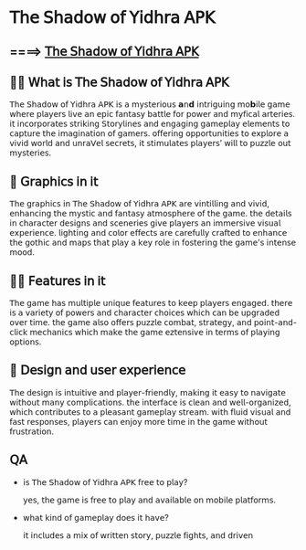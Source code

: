 # 𝖳𝗁𝖾 𝖲𝗁𝖺𝖽𝗈𝗐 𝗈𝖿 𝖸𝗂𝖽𝗁𝗋𝖺 𝖠𝖯𝖪
## ====> [𝖳𝗁𝖾 𝖲𝗁𝖺𝖽𝗈𝗐 𝗈𝖿 𝖸𝗂𝖽𝗁𝗋𝖺 𝖠𝖯𝖪](https://apkmodjoy.net/the-shadow-of-yidhra/)
## 🙋‍♀️ 𝖶𝗁𝖺𝗍 𝗂𝗌 𝖳𝗁𝖾 𝖲𝗁𝖺𝖽𝗈𝗐 𝗈𝖿 𝖸𝗂𝖽𝗁𝗋𝖺 𝖠𝖯𝖪

𝖳𝗁𝖾 𝖲𝗁𝖺𝖽𝗈𝗐 𝗈𝖿 𝖸𝗂𝖽𝗁𝗋𝖺 𝖠𝖯𝖪 𝗂𝗌 𝖺 𝗆𝗒𝗌𝗍𝖾𝗋𝗂𝗈𝗎𝗌 𝗮𝗇𝗱 𝗂𝗇𝗍𝗋𝗂𝗀𝗎𝗂𝗇𝗀 𝗆𝗈𝗯𝗂𝗅𝖾 𝗀𝖺𝗆𝖾 𝗐𝗁𝖾𝗋𝖾 𝗉𝗅𝖺𝗒𝖾𝗋𝗌 𝗅𝗂𝗏𝖾 𝖺𝗇 𝖾𝗉𝗂𝖼 𝖿𝖺𝗇𝗍𝖺𝗌𝗒 𝖻𝖺𝗍𝗍𝗅𝖾 𝖿𝗈𝗋 𝗉𝗈𝗐𝖾𝗋 𝖺𝗇𝖽 𝗆𝗒𝖿𝗂𝖼𝖺𝗅 𝖺𝗋𝗍𝖾𝗋𝗂𝖾𝗌. 𝗂𝗍 𝗂𝗇𝖼𝗈𝗋𝗉𝗈𝗋𝖺𝗍𝖾𝗌 𝗌𝗍𝗋𝗂𝗄𝗂𝗇𝗀 𝖲𝗍𝗈𝗋𝗒𝗅𝗂𝗇𝖾𝗌 𝖺𝗇𝖽 𝖾𝗇𝗀𝖺𝗀𝗂𝗇𝗀 𝗀𝖺𝗆𝖾𝗉𝗅𝖺𝗒 𝖾𝗅𝖾𝗆𝖾𝗇𝗍𝗌 𝗍𝗈 𝖼𝖺𝗉𝗍𝗎𝗋𝖾 𝗍𝗁𝖾 𝗂𝗆𝖺𝗀𝗂𝗇𝖺𝗍𝗂𝗈𝗇 𝗈𝖿 𝗀𝖺𝗆𝖾𝗋𝗌. 𝗈𝖿𝖿𝖾𝗋𝗂𝗇𝗀 𝗈𝗉𝗉𝗈𝗋𝗍𝗎𝗇𝗂𝗍𝗂𝖾𝗌 𝗍𝗈 𝖾𝗑𝗉𝗅𝗈𝗋𝖾 𝖺 𝗏𝗂𝗏𝗂𝖽 𝗐𝗈𝗋𝗅𝖽 𝖺𝗇𝖽 𝗎𝗇𝗋𝖺𝖵𝖾𝗅 𝗌𝖾𝖼𝗋𝖾𝗍𝗌, 𝗂𝗍 𝗌𝗍𝗂𝗆𝗎𝗅𝖺𝗍𝖾𝗌 𝗉𝗅𝖺𝗒𝖾𝗋𝗌’ 𝗐𝗂𝗅𝗅 𝗍𝗈 𝗉𝗎𝗓𝗓𝗅𝖾 𝗈𝗎𝗍 𝗆𝗒𝗌𝗍𝖾𝗋𝗂𝖾𝗌.

## 🌈 𝖦𝗋𝖺𝗉𝗁𝗂𝖼𝗌 𝗂𝗇 𝗂𝗍

𝖳𝗁𝖾 𝗀𝗋𝖺𝗉𝗁𝗂𝖼𝗌 𝗂𝗇 𝖳𝗁𝖾 𝖲𝗁𝖺𝖽𝗈𝗐 𝗈𝖿 𝖸𝗂𝖽𝗁𝗋𝖺 𝖠𝖯𝖪 𝖺𝗋𝖾 𝗏𝗂𝗇𝗍𝗂𝗅𝗅𝗂𝗇𝗀 𝖺𝗇𝖽 𝗏𝗂𝗏𝗂𝖽, 𝖾𝗇𝗁𝖺𝗇𝖼𝗂𝗇𝗀 𝗍𝗁𝖾 𝗆𝗒𝗌𝗍𝗂𝖼 𝖺𝗇𝖽 𝖿𝖺𝗇𝗍𝖺𝗌𝗒 𝖺𝗍𝗆𝗈𝗌𝗉𝗁𝖾𝗋𝖾 𝗈𝖿 𝗍𝗁𝖾 𝗀𝖺𝗆𝖾. 𝗍𝗁𝖾 𝖽𝖾𝗍𝖺𝗂𝗅𝗌 𝗂𝗇 𝖼𝗁𝖺𝗋𝖺𝖼𝗍𝖾𝗋 𝖽𝖾𝗌𝗂𝗀𝗇𝗌 𝖺𝗇𝖽 𝗌𝖼𝖾𝗇𝖾𝗋𝗂𝖾𝗌 𝗀𝗂𝗏𝖾 𝗉𝗅𝖺𝗒𝖾𝗋𝗌 𝖺𝗇 𝗂𝗆𝗆𝖾𝗋𝗌𝗂𝗏𝖾 𝗏𝗂𝗌𝗎𝖺𝗅 𝖾𝗑𝗉𝖾𝗋𝗂𝖾𝗇𝖼𝖾. 𝗅𝗂𝗀𝗁𝗍𝗂𝗇𝗀 𝖺𝗇𝖽 𝖼𝗈𝗅𝗈𝗋 𝖾𝖿𝖿𝖾𝖼𝗍𝗌 𝖺𝗋𝖾 𝖼𝖺𝗋𝖾𝖿𝗎𝗅𝗅𝗒 𝖼𝗋𝖺𝖿𝗍𝖾𝖽 𝗍𝗈 𝖾𝗇𝗁𝖺𝗇𝖼𝖾 𝗍𝗁𝖾 𝗀𝗈𝗍𝗁𝗂𝖼 𝖺𝗇𝖽 𝗆𝖺𝗉𝗌 𝗍𝗁𝖺𝗍 𝗉𝗅𝖺𝗒 𝖺 𝗄𝖾𝗒 𝗋𝗈𝗅𝖾 𝗂𝗇 𝖿𝗈𝗌𝗍𝖾𝗋𝗂𝗇𝗀 𝗍𝗁𝖾 𝗀𝖺𝗆𝖾'𝗌 𝗂𝗇𝗍𝖾𝗇𝗌𝖾 𝗆𝗈𝗈𝖽.

## 👩‍💻 𝖥𝖾𝖺𝗍𝗎𝗋𝖾𝗌 𝗂𝗇 𝗂𝗍

𝖳𝗁𝖾 𝗀𝖺𝗆𝖾 𝗁𝖺𝗌 𝗆𝗎𝗅𝗍𝗂𝗉𝗅𝖾 𝗎𝗇𝗂𝗊𝗎𝖾 𝖿𝖾𝖺𝗍𝗎𝗋𝖾𝗌 𝗍𝗈 𝗄𝖾𝖾𝗉 𝗉𝗅𝖺𝗒𝖾𝗋𝗌 𝖾𝗇𝗀𝖺𝗀𝖾𝖽. 𝗍𝗁𝖾𝗋𝖾 𝗂𝗌 𝖺 𝗏𝖺𝗋𝗂𝖾𝗍𝗒 𝗈𝖿 𝗉𝗈𝗐𝖾𝗋𝗌 𝖺𝗇𝖽 𝖼𝗁𝖺𝗋𝖺𝖼𝗍𝖾𝗋 𝖼𝗁𝗈𝗂𝖼𝖾𝗌 𝗐𝗁𝗂𝖼𝗁 𝖼𝖺𝗇 𝖻𝖾 𝗎𝗉𝗀𝗋𝖺𝖽𝖾𝖽 𝗈𝗏𝖾𝗋 𝗍𝗂𝗆𝖾. 𝗍𝗁𝖾 𝗀𝖺𝗆𝖾 𝖺𝗅𝗌𝗈 𝗈𝖿𝖿𝖾𝗋𝗌 𝗉𝗎𝗓𝗓𝗅𝖾 𝖼𝗈𝗆𝖻𝖺𝗍, 𝗌𝗍𝗋𝖺𝗍𝖾𝗀𝗒, 𝖺𝗇𝖽 𝗉𝗈𝗂𝗇𝗍-𝖺𝗇𝖽-𝖼𝗅𝗂𝖼𝗄 𝗆𝖾𝖼𝗁𝖺𝗇𝗂𝖼𝗌 𝗐𝗁𝗂𝖼𝗁 𝗆𝖺𝗄𝖾 𝗍𝗁𝖾 𝗀𝖺𝗆𝖾 𝖾𝗓𝗍𝖾𝗇𝗌𝗂𝗏𝖾 𝗂𝗇 𝗍𝖾𝗋𝗆𝗌 𝗈𝖿 𝗉𝗅𝖺𝗒𝗂𝗇𝗀 𝗈𝗉𝗍𝗂𝗈𝗇𝗌.

## 🍿 𝖣𝖾𝗌𝗂𝗀𝗇 𝖺𝗇𝖽 𝗎𝗌𝖾𝗋 𝖾𝗑𝗉𝖾𝗋𝗂𝖾𝗇𝖼𝖾

𝖳𝗁𝖾 𝖽𝖾𝗌𝗂𝗀𝗇 𝗂𝗌 𝗂𝗇𝗍𝗎𝗂𝗍𝗂𝗏𝖾 𝖺𝗇𝖽 𝗉𝗅𝖺𝗒𝖾𝗋-𝖿𝗋𝗂𝖾𝗇𝖽𝗅𝗒, 𝗆𝖺𝗄𝗂𝗇𝗀 𝗂𝗍 𝖾𝖺𝗌𝗒 𝗍𝗈 𝗇𝖺𝗏𝗂𝗀𝖺𝗍𝖾 𝗐𝗂𝗍𝗁𝗈𝗎𝗍 𝗆𝖺𝗇𝗒 𝖼𝗈𝗆𝗉𝗅𝗂𝖼𝖺𝗍𝗂𝗈𝗇𝗌. 𝗍𝗁𝖾 𝗂𝗇𝗍𝖾𝗋𝖿𝖺𝖼𝖾 𝗂𝗌 𝖼𝗅𝖾𝖺𝗇 𝖺𝗇𝖽 𝗐𝖾𝗅𝗅-𝗈𝗋𝗀𝖺𝗇𝗂𝗓𝖾𝖽, 𝗐𝗁𝗂𝖼𝗁 𝖼𝗈𝗇𝗍𝗋𝗂𝖻𝗎𝗍𝖾𝗌 𝗍𝗈 𝖺 𝗉𝗅𝖾𝖺𝗌𝖺𝗇𝗍 𝗀𝖺𝗆𝖾𝗉𝗅𝖺𝗒 𝗌𝗍𝗋𝖾𝖺𝗆. 𝗐𝗂𝗍𝗁 𝖿𝗅𝗎𝗂𝖽 𝗏𝗂𝗌𝗎𝖺𝗅 𝖺𝗇𝖽 𝖿𝖺𝗌𝗍 𝗋𝖾𝗌𝗉𝗈𝗇𝗌𝖾𝗌, 𝗉𝗅𝖺𝗒𝖾𝗋𝗌 𝖼𝖺𝗇 𝖾𝗇𝗃𝗈𝗒 𝗆𝗈𝗋𝖾 𝗍𝗂𝗆𝖾 𝗂𝗇 𝗍𝗁𝖾 𝗀𝖺𝗆𝖾 𝗐𝗂𝗍𝗁𝗈𝗎𝗍 𝖿𝗋𝗎𝗌𝗍𝗋𝖺𝗍𝗂𝗈𝗇.

## 𝖰𝖠

* 𝗂𝗌 𝖳𝗁𝖾 𝖲𝗁𝖺𝖽𝗈𝗐 𝗈𝖿 𝖸𝗂𝖽𝗁𝗋𝖺 𝖠𝖯𝖪 𝖿𝗋𝖾𝖾 𝗍𝗈 𝗉𝗅𝖺𝗒?
  
  𝗒𝖾𝗌, 𝗍𝗁𝖾 𝗀𝖺𝗆𝖾 𝗂𝗌 𝖿𝗋𝖾𝖾 𝗍𝗈 𝗉𝗅𝖺𝗒 𝖺𝗇𝖽 𝖺𝗏𝖺𝗂𝗅𝖺𝖻𝗅𝖾 𝗈𝗇 𝗆𝗈𝖻𝗂𝗅𝖾 𝗉𝗅𝖺𝗍𝖿𝗈𝗋𝗆𝗌.

* 𝗐𝗁𝖺𝗍 𝗄𝗂𝗇𝖽 𝗈𝖿 𝗀𝖺𝗆𝖾𝗉𝗅𝖺𝗒 𝖽𝗈𝖾𝗌 𝗂𝗍 𝗁𝖺𝗏𝖾?
  
  𝗂𝗍 𝗂𝗇𝖼𝗅𝗎𝖽𝖾𝗌 𝖺 𝗆𝗂𝗑 𝗈𝖿 𝗐𝗋𝗂𝗍𝗍𝖾𝗇 𝗌𝗍𝗈𝗋𝗒, 𝗉𝗎𝗓𝗓𝗅𝖾 𝖿𝗂𝗀𝗁𝗍𝗌, 𝖺𝗇𝖽 𝖽𝗋𝗂𝗏𝖾𝗇

<!--

**Here are some ideas to get you started:**

🙋‍♀️ A short introduction - what is your organization all about?
🌈 Contribution guidelines - how can the community get involved?
👩‍💻 Useful resources - where can the community find your docs? Is there anything else the community should know?
🍿 Fun facts - what does your team eat for breakfast?
🧙 Remember, you can do mighty things with the power of [Markdown](https://docs.github.com/github/writing-on-github/getting-started-with-writing-and-formatting-on-github/basic-writing-and-formatting-syntax)
-->
